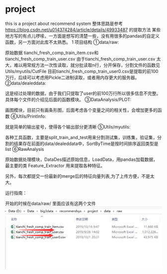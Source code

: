 # project
this is a project about recommend system
整体思路是参考
https://blog.csdn.net/u014374284/article/details/49933487
的提取方法
某些地方写的有点儿啰嗦，一方面是想写的清楚一些，没有用很多的pandas的自定义函数，另一方面对此库不太熟悉。
1 项目结构
①data/raw:

原始数据 tianchi_fresh_comp_train_item.csv和tianchi_fresh_comp_train_user.csv 由于tianchi_fresh_comp_train_user.csv 太大，难以用常规方法一次性读取，就分批读取n行，分开保存，分割文件的函数见Utils/myutils/CutFile 目前tianchi_fresh_comp_train_user0.csv是提取的前100万行，后续可以考虑用Pickle二进制读取，或者用内存更大的服务器。
②data/dealeddata:

这是经过处理的数据，由于我们只提取了user的前100万行所以很多信息不完整。具体每个文件的介绍见后面的函数模块。
③DataAnalysis/PLOT:

画图模块，目前只有画条形图，后面考虑各个变量之间的相关性，会增加更多的函数
④Utils/PrintInfo:

就是简单的输出星号，使得各个输出部分更清晰
⑤Utils/myutils:

各种工具函数，主要是split_train_and_test用来分割测试集，训练集，验证集，分割的结果存在前面的data/dealeddata中，SortByTime是按时间排序返回类型是list
⑥RawAnalysis

原始数据处理模块，DataDes描述原始信息，LoadData，用pandas加载数据，最主要的类 Feature_Extractor 用来提取各种特征。


另外，每次都提交一份最新的merge后的特征向量列表,为了上传方便，不是太大。


运行指南：

开始的时候在data/raw/ 里面应该有这两个文件
!["初始文件示意图"](https://github.com/gangsterless/project/blob/master/Sketch%20Map/sketch1.png)
